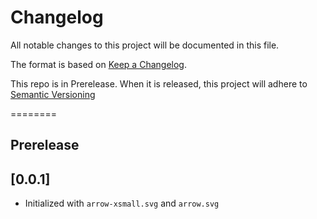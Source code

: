 # Changelog
All notable changes to this project will be documented in this file.

The format is based on [Keep a Changelog](https://keepachangelog.com/en/1.0.0/).

This repo is in Prerelease. When it is released, this project will adhere to [Semantic Versioning](https://semver.org/spec/v2.0.0.html)

========
## Prerelease

## [0.0.1]
- Initialized with `arrow-xsmall.svg` and `arrow.svg`
